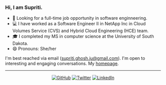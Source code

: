 ### Hi, I am Supriti.

- 💞️ Looking for a full-time job opportunity in software enginneering. 
- 💻 I have worked as a Software Engineer II in NetApp Inc in Cloud Volumes Service (CVS) and Hybrid Cloud Engineering (HCE) team.
- 🎓 I completed my MS in computer science at the University of South Dakota.
- 😄 Pronouns: She/her

I'm best reached via email (supriti.ghosh.ju@gmail.com). I'm open to interesting and engaging conversations. My [homepage](https://supritighosh.github.io/).

---
<p align="center">
	<a href="https://github.com/supritighosh"><img src="https://img.shields.io/badge/GitHub--_.svg?style=social&logo=GitHub" alt="GitHub"></a>
                            <a href="https://twitter.com/supritiiiii"><img src="https://img.shields.io/badge/Twitter--_.svg?style=social&logo=Twitter" alt="Twitter"></a>
                            <a href="https://www.linkedin.com/in/supritighosh/"><img src="https://img.shields.io/badge/LinkedIn--_.svg?style=social&logo=linkedin" alt="LinkedIn"></a>
</p>
